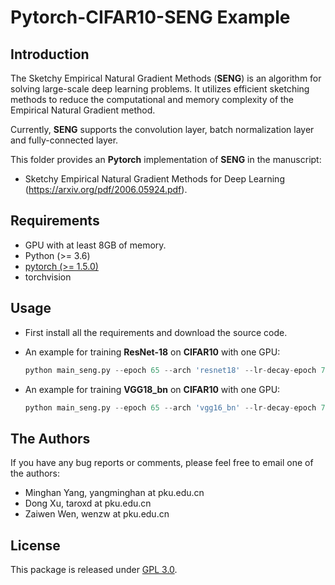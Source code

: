 # Pytorch-CIFAR10-SENG Example

## Introduction

The Sketchy Empirical Natural Gradient Methods (**SENG**) is an algorithm for solving large-scale deep learning problems. It utilizes efficient sketching methods to reduce the computational and memory complexity of the Empirical Natural Gradient method.

Currently, **SENG** supports the convolution layer, batch normalization layer and fully-connected layer. 

This folder provides an **Pytorch** implementation of **SENG** in the manuscript:
- Sketchy Empirical Natural Gradient Methods for Deep Learning (https://arxiv.org/pdf/2006.05924.pdf).

## Requirements
* GPU with at least 8GB of memory.
* Python (>= 3.6)
* [pytorch (>= 1.5.0)](http://pytorch.org/)
* torchvision


## Usage

- First install all the requirements and download the source code. 

- An example for training **ResNet-18** on **CIFAR10** with one GPU:
  ```python
  python main_seng.py --epoch 65 --arch 'resnet18' --lr-decay-epoch 70 --damping 1.0 --trainset 'cifar10' --lr 0.05 --weight-decay 5e-4 --lr-scheme 'cosine' --gpu 0| tee your/store/file 
  ```
  

- An example for training **VGG18_bn** on **CIFAR10** with one GPU:

  ```python
  python main_seng.py --epoch 65 --arch 'vgg16_bn' --lr-decay-epoch 70 --damping 2.0 --trainset 'cifar10' --lr 0.05 --weight-decay 5e-4 --lr-scheme 'cosine' --gpu 0| tee your/store/file 
  ```

## The Authors

If you have any bug reports or comments, please feel free to email one of the authors:

* Minghan Yang, yangminghan at pku.edu.cn
* Dong Xu, taroxd at pku.edu.cn
* Zaiwen Wen, wenzw at pku.edu.cn

## License

This package is released under [GPL 3.0](https://www.gnu.org/licenses/gpl-3.0.html).
